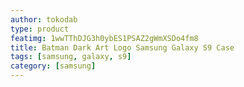 ```yaml
---
author: tokodab
type: product
featimg: 1wwTThDJG3h0ybES1PSAZ2gWmXSDo4fm8
title: Batman Dark Art Logo Samsung Galaxy S9 Case
tags: [samsung, galaxy, s9]
category: [samsung]
---
```

